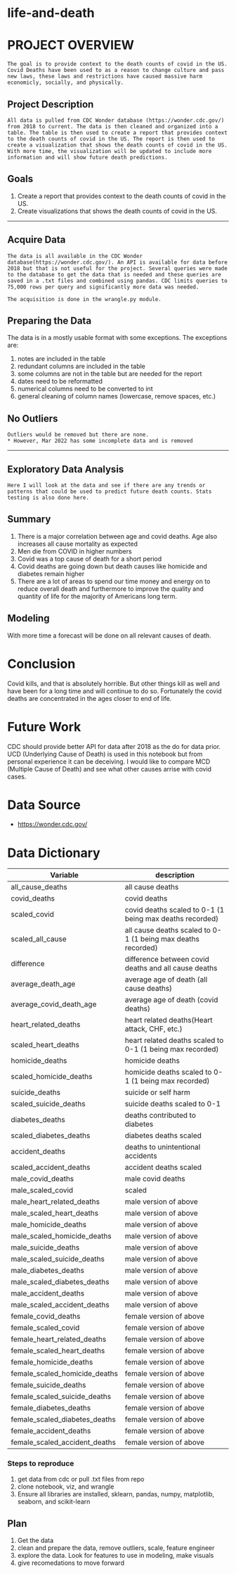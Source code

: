 # life-and-death
# PROJECT OVERVIEW

    The goal is to provide context to the death counts of covid in the US. Covid Deaths have been used to as a reason to change culture and pass new laws, these laws and restrictions have caused massive harm economicly, socially, and physically.

## Project Description

    All data is pulled from CDC Wonder database (https://wonder.cdc.gov/) from 2018 to current. The data is then cleaned and organized into a table. The table is then used to create a report that provides context to the death counts of covid in the US. The report is then used to create a visualization that shows the death counts of covid in the US. With more time, the visualization will be updated to include more information and will show future death predictions.

## Goals
1. Create a report that provides context to the death counts of covid in the US.
2. Create visualizations that shows the death counts of covid in the US.

---

## Acquire Data

    The data is all available in the CDC Wonder database(https://wonder.cdc.gov/). An API is available for data before 2018 but that is not useful for the project. Several queries were made to the database to get the data that is needed and these queries are saved in a .txt files and combined using pandas. CDC limits queries to 75,000 rows per query and significantly more data was needed.

    The acquisition is done in the wrangle.py module.

## Preparing the Data

The data is in a mostly usable format with some exceptions. The exceptions are:
1. notes are included in the table
2. redundant columns are included in the table
3. some columns are not in the table but are needed for the report
4. dates need to be reformatted
5. numerical columns need to be converted to int
6. general cleaning of column names (lowercase, remove spaces, etc.)

## No Outliers
    Outliers would be removed but there are none. 
    * However, Mar 2022 has some incomplete data and is removed

---

## Exploratory Data Analysis
    Here I will look at the data and see if there are any trends or patterns that could be used to predict future death counts. Stats testing is also done here.

## Summary

1. There is a major correlation between age and covid deaths. Age also increases all cause mortality as expected
2. Men die from COVID in higher numbers
3. Covid was a top cause of death for a short period
4. Covid deaths are going down but death causes like homicide and diabetes remain higher
5. There are a lot of areas to spend our time money and energy on to reduce overall death and furthermore to improve the quality and quantity of life for the majority of Americans long term.

## Modeling
With more time a forecast will be done on all relevant causes of death.

# Conclusion
Covid kills, and that is absolutely horrible. But other things kill as well and have been for a long time and will continue to do so. Fortunately the covid deaths are concentrated in the ages closer to end of life.

# Future Work
CDC should provide better API for data after 2018 as the do for data prior. UCD (Underlying Cause of Death) is used in this notebook but from personal experience it can be deceiving. I would like to compare MCD (Multiple Cause of Death) and see what other causes arrise with covid cases.

# Data Source
* https://wonder.cdc.gov/

# Data Dictionary
|Variable                       | description 
|-------------------------------|-------------
|all_cause_deaths               | all cause deaths      
|covid_deaths                   | covid deaths        
|scaled_covid                   | covid deaths scaled to 0-1 (1 being max deaths recorded)
|scaled_all_cause               | all cause deaths scaled to 0-1 (1 being max deaths recorded)
|difference                     | difference between covid deaths and all cause deaths
|average_death_age              | average age of death (all cause deaths)
|average_covid_death_age        | average age of death (covid deaths)
|heart_related_deaths           | heart related deaths(Heart attack, CHF, etc.)
|scaled_heart_deaths            | heart related deaths scaled to 0-1 (1 being max recorded)
|homicide_deaths                | homicide deaths
|scaled_homicide_deaths         | homicide deaths scaled to 0-1 (1 being max recorded)
|suicide_deaths                 | suicide or self harm
|scaled_suicide_deaths          | suicide deaths scaled to 0-1
|diabetes_deaths                | deaths contributed to diabetes
|scaled_diabetes_deaths         | diabetes deaths scaled
|accident_deaths                | deaths to unintentional accidents
|scaled_accident_deaths         | accident deaths scaled
|male_covid_deaths              | male covid deaths
|male_scaled_covid              | scaled
|male_heart_related_deaths      | male version of above
|male_scaled_heart_deaths       | male version of above
|male_homicide_deaths           | male version of above
|male_scaled_homicide_deaths    | male version of above
|male_suicide_deaths            | male version of above
|male_scaled_suicide_deaths     | male version of above
|male_diabetes_deaths           | male version of above
|male_scaled_diabetes_deaths    | male version of above
|male_accident_deaths           | male version of above
|male_scaled_accident_deaths    | male version of above
|female_covid_deaths            | female version of above
|female_scaled_covid            | female version of above
|female_heart_related_deaths    | female version of above
|female_scaled_heart_deaths     | female version of above
|female_homicide_deaths         | female version of above
|female_scaled_homicide_deaths  | female version of above
|female_suicide_deaths          | female version of above
|female_scaled_suicide_deaths   | female version of above
|female_diabetes_deaths         | female version of above
|female_scaled_diabetes_deaths  | female version of above
|female_accident_deaths         | female version of above
|female_scaled_accident_deaths  | female version of above

### Steps to reproduce
1. get data from cdc or pull .txt files from repo
2. clone notebook, viz, and wrangle
3. Ensure all libraries are installed, sklearn, pandas, numpy, matplotlib, seaborn, and scikit-learn

## Plan
1. Get the data
2. clean and prepare the data, remove outliers, scale, feature engineer
3. explore the data. Look for features to use in modeling, make visuals
4. give recomedations to move forward
